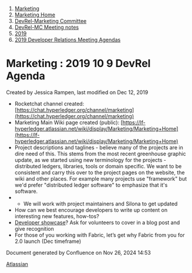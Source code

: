 1. [Marketing](index.html)
2. [Marketing Home](Marketing-Home_19169291.html)
3. [DevRel-Marketing Committee](DevRel-Marketing-Committee_19175125.html)
4. [DevRel-MC Meeting notes](DevRel-MC-Meeting-notes_19175124.html)
5. [2019](2019_19175097.html)
6. [2019 Developer Relations Meeting Agendas](2019-Developer-Relations-Meeting-Agendas_19175096.html)

# Marketing : 2019 10 9 DevRel Agenda

Created by Jessica Rampen, last modified on Dec 12, 2019

- Rocketchat channel created: [https://chat.hyperledger.org/channel/marketing](https://chat.hyperledger.org/channel/marketing)
- Marketing Main Wiki page created (public): [https://lf-hyperledger.atlassian.net/wiki/display/Marketing/Marketing+Home](https://lf-hyperledger.atlassian.net/wiki/display/Marketing/Marketing+Home)
- Project descriptions and taglines - believe many of the projects are in dire need of this. This stems from the most recent greenhouse graphic update, as we started using new terminology for the projects - distributed ledgers, libraries, tools or domain specific. We want to be consistent and carry this over to the project pages on the website, the wiki and other places. For example many projects use "framework" but we'd prefer "distributed ledger software" to emphasize that it's software.
- - We will work with project maintainers and Silona to get updated
- How can we best encourage developers to write up content on interesting new features, how-tos?
- [Developer showcase](https://www.hyperledger.org/category/developer-showcase)? Ask for volunteers to cover in a blog post and give recognition
- For those of you working with Fabric, let’s get why Fabric from you for 2.0 launch (Dec timeframe)

Document generated by Confluence on Nov 26, 2024 14:53

[Atlassian](http://www.atlassian.com/)
